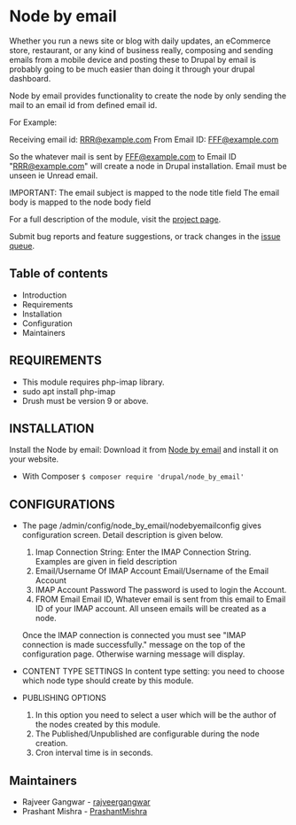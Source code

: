 # Node by email

Whether you run a news site or blog with daily updates, an eCommerce
store, restaurant, or any kind of business really, composing and sending
emails from a mobile device and posting these to Drupal by email is
probably going to be much easier than doing it through your drupal
dashboard.

Node by email provides functionality to create the node by only sending
the mail to an email id from defined email id.

For Example:

Receiving email id: RRR@example.com From Email ID: FFF@example.com

So the whatever mail is sent by FFF@example.com to Email ID
"RRR@example.com" will create a node in Drupal installation. Email must
be unseen ie Unread email.

IMPORTANT: The email subject is mapped to the node title field The email
body is mapped to the node body field

For a full description of the module, visit the
[project page](https://www.drupal.org/project/node_by_email).

Submit bug reports and feature suggestions, or track changes in the
[issue queue](https://www.drupal.org/project/issues/node_by_email).


## Table of contents

-   Introduction
-   Requirements
-   Installation
-   Configuration
-   Maintainers


## REQUIREMENTS

- This module requires php-imap library.
- sudo apt install php-imap
- Drush must be version 9 or above.


## INSTALLATION

Install the Node by email:
Download it from [Node by email](https://www.drupal.org/project/node_by_email) and install it on your website.

- With Composer
  `$ composer require 'drupal/node_by_email'`


## CONFIGURATIONS

- The page /admin/config/node_by_email/nodebyemailconfig gives
    configuration screen. Detail description is given below.

    1) Imap Connection String: Enter the IMAP Connection String.
        Examples are given in field description
    2) Email/Username Of IMAP Account
        Email/Username of the Email Account
    3) IMAP Account Password
        The password is used to login the Account.
    4) FROM Email
        Email ID, Whatever email is sent from this email to Email ID of your 
        IMAP account. All unseen emails will be created as a node.

    Once the IMAP connection is connected you must see "IMAP connection is 
    made successfully." message on the top of the configuration page. 
    Otherwise warning message will display.

- CONTENT TYPE SETTINGS In content type setting: you need to choose
    which node type should create by this module.

- PUBLISHING OPTIONS
    1) In this option you need to select a user
    which will be the author of the nodes created by this module.
    2) The Published/Unpublished are configurable during the node creation. 
    3) Cron interval time is in seconds.


## Maintainers

- Rajveer Gangwar - [rajveergangwar](https://www.drupal.org/u/rajveergangwar)
- Prashant Mishra - [PrashantMishra](https://www.drupal.org/u/prashant-mishra)
